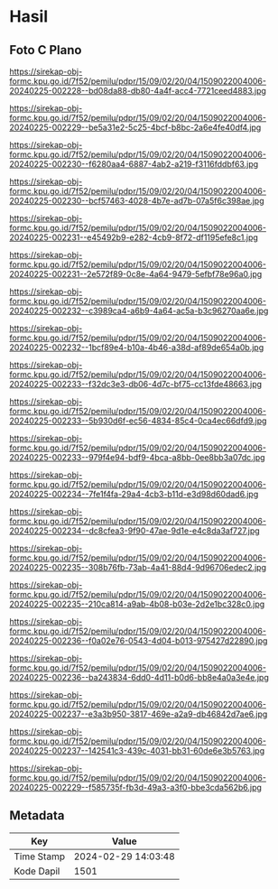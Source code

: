 # Hasil

## Foto C Plano

https://sirekap-obj-formc.kpu.go.id/7f52/pemilu/pdpr/15/09/02/20/04/1509022004006-20240225-002228--bd08da88-db80-4a4f-acc4-7721ceed4883.jpg

https://sirekap-obj-formc.kpu.go.id/7f52/pemilu/pdpr/15/09/02/20/04/1509022004006-20240225-002229--be5a31e2-5c25-4bcf-b8bc-2a6e4fe40df4.jpg

https://sirekap-obj-formc.kpu.go.id/7f52/pemilu/pdpr/15/09/02/20/04/1509022004006-20240225-002230--f6280aa4-6887-4ab2-a219-f3116fddbf63.jpg

https://sirekap-obj-formc.kpu.go.id/7f52/pemilu/pdpr/15/09/02/20/04/1509022004006-20240225-002230--bcf57463-4028-4b7e-ad7b-07a5f6c398ae.jpg

https://sirekap-obj-formc.kpu.go.id/7f52/pemilu/pdpr/15/09/02/20/04/1509022004006-20240225-002231--e45492b9-e282-4cb9-8f72-df1195efe8c1.jpg

https://sirekap-obj-formc.kpu.go.id/7f52/pemilu/pdpr/15/09/02/20/04/1509022004006-20240225-002231--2e572f89-0c8e-4a64-9479-5efbf78e96a0.jpg

https://sirekap-obj-formc.kpu.go.id/7f52/pemilu/pdpr/15/09/02/20/04/1509022004006-20240225-002232--c3989ca4-a6b9-4a64-ac5a-b3c96270aa6e.jpg

https://sirekap-obj-formc.kpu.go.id/7f52/pemilu/pdpr/15/09/02/20/04/1509022004006-20240225-002232--1bcf89e4-b10a-4b46-a38d-af89de654a0b.jpg

https://sirekap-obj-formc.kpu.go.id/7f52/pemilu/pdpr/15/09/02/20/04/1509022004006-20240225-002233--f32dc3e3-db06-4d7c-bf75-cc13fde48663.jpg

https://sirekap-obj-formc.kpu.go.id/7f52/pemilu/pdpr/15/09/02/20/04/1509022004006-20240225-002233--5b930d6f-ec56-4834-85c4-0ca4ec66dfd9.jpg

https://sirekap-obj-formc.kpu.go.id/7f52/pemilu/pdpr/15/09/02/20/04/1509022004006-20240225-002233--979f4e94-bdf9-4bca-a8bb-0ee8bb3a07dc.jpg

https://sirekap-obj-formc.kpu.go.id/7f52/pemilu/pdpr/15/09/02/20/04/1509022004006-20240225-002234--7fe1f4fa-29a4-4cb3-b11d-e3d98d60dad6.jpg

https://sirekap-obj-formc.kpu.go.id/7f52/pemilu/pdpr/15/09/02/20/04/1509022004006-20240225-002234--dc8cfea3-9f90-47ae-9d1e-e4c8da3af727.jpg

https://sirekap-obj-formc.kpu.go.id/7f52/pemilu/pdpr/15/09/02/20/04/1509022004006-20240225-002235--308b76fb-73ab-4a41-88d4-9d96706edec2.jpg

https://sirekap-obj-formc.kpu.go.id/7f52/pemilu/pdpr/15/09/02/20/04/1509022004006-20240225-002235--210ca814-a9ab-4b08-b03e-2d2e1bc328c0.jpg

https://sirekap-obj-formc.kpu.go.id/7f52/pemilu/pdpr/15/09/02/20/04/1509022004006-20240225-002236--f0a02e76-0543-4d04-b013-975427d22890.jpg

https://sirekap-obj-formc.kpu.go.id/7f52/pemilu/pdpr/15/09/02/20/04/1509022004006-20240225-002236--ba243834-6dd0-4d11-b0d6-bb8e4a0a3e4e.jpg

https://sirekap-obj-formc.kpu.go.id/7f52/pemilu/pdpr/15/09/02/20/04/1509022004006-20240225-002237--e3a3b950-3817-469e-a2a9-db46842d7ae6.jpg

https://sirekap-obj-formc.kpu.go.id/7f52/pemilu/pdpr/15/09/02/20/04/1509022004006-20240225-002237--142541c3-439c-4031-bb31-60de6e3b5763.jpg

https://sirekap-obj-formc.kpu.go.id/7f52/pemilu/pdpr/15/09/02/20/04/1509022004006-20240225-002229--f585735f-fb3d-49a3-a3f0-bbe3cda562b6.jpg


## Metadata

| Key        | Value               |
| ---------- | ------------------- |
| Time Stamp | 2024-02-29 14:03:48 |
| Kode Dapil | 1501                |



